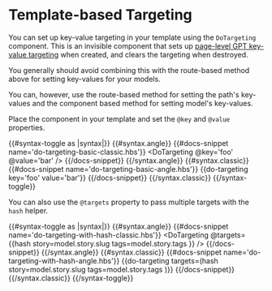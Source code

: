 # Template-based Targeting

You can set up key-value targeting in your template using the `DoTargeting` component. This is an invisible component that sets up [page-level GPT key-value targeting](https://support.google.com/admanager/answer/1697712#use_key-value_targeting_with_GPT) when created, and clears the targeting when destroyed.

<aside><p>You generally should avoid combining this with the route-based method above for setting key-values for your models.</p><p>You can, however, use the route-based method for setting the path's key-values and the component based method for setting model's key-values.</p></aside>

Place the component in your template and set the `@key` and `@value` properties.

{{#syntax-toggle as |syntax|}}
  {{#syntax.angle}}
    {{#docs-snippet name='do-targeting-basic-classic.hbs'}}
      <DoTargeting @key='foo' @value='bar' />
    {{/docs-snippet}}
  {{/syntax.angle}}
  {{#syntax.classic}}
    {{#docs-snippet name='do-targeting-basic-angle.hbs'}}
      {{do-targeting key='foo' value='bar'}}
    {{/docs-snippet}}
  {{/syntax.classic}}
{{/syntax-toggle}}

You can also use the `@targets` property to pass multiple targets with the `hash` helper.

{{#syntax-toggle as |syntax|}}
  {{#syntax.angle}}
    {{#docs-snippet name='do-targeting-with-hash-classic.hbs'}}
      <DoTargeting @targets={{hash
        story=model.story.slug
        tags=model.story.tags
      }} />
    {{/docs-snippet}}
  {{/syntax.angle}}
  {{#syntax.classic}}
    {{#docs-snippet name='do-targeting-with-hash-angle.hbs'}}
      {{do-targeting targets=(hash
        story=model.story.slug
        tags=model.story.tags
      )}}
    {{/docs-snippet}}
  {{/syntax.classic}}
{{/syntax-toggle}}
